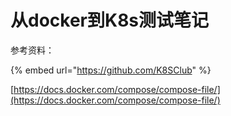 # 从docker到K8s测试笔记

参考资料：

{% embed url="https://github.com/K8SClub" %}

[https://docs.docker.com/compose/compose-file/](https://docs.docker.com/compose/compose-file/)



